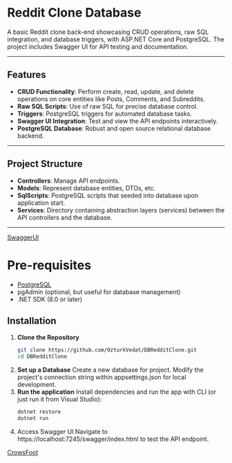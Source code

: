 # Reddit Clone Database

A basic Reddit clone back-end showcasing CRUD operations, raw SQL integration, and database triggers, with ASP.NET Core and PostgreSQL. The project includes Swagger UI for API testing and documentation.

---

## Features

- **CRUD Functionality**: Perform create, read, update, and delete operations on core entities like Posts, Comments, and Subreddits.
- **Raw SQL Scripts**: Use of raw SQL for precise database control.
- **Triggers**: PostgreSQL triggers for automated database tasks.
- **Swagger UI Integration**: Test and view the API endpoints interactively.
- **PostgreSQL Database**: Robust and open source relational database backend.

---

## Project Structure

- **Controllers**: Manage API endpoints.
- **Models**: Represent database entities, DTOs, etc.
- **SqlScripts**: PostgreSQL scripts that seeded into database upon application start.
- **Services**: Directory containing abstraction layers (services) between the API controllers and the database.

---

[SwaggerUI](./assets/swagger.png)

# Pre-requisites
- [PostgreSQL](https://www.postgresql.org/download/)
- pgAdmin (optional, but useful for database management)
- .NET SDK (8.0 or later)

## Installation

1. **Clone the Repository**
   ```bash
   git clone https://github.com/OzturkVedat/DBRedditClone.git
   cd DBRedditClone
   ```
2. **Set up a Database**
    Create a new database for project. Modify the project's connection string within appsettings.json for local development.
3. **Run the application**
   Install dependencies and run the app with CLI (or just run it from Visual Studio):
   ```bash
   dotnet restore
   dotnet run
   ```
4. Access Swagger UI 
   Navigate to https://localhost:7245/swagger/index.html to test the API endpoint.

[CrowsFoot](.assets/crowsfoot.png)   
   
